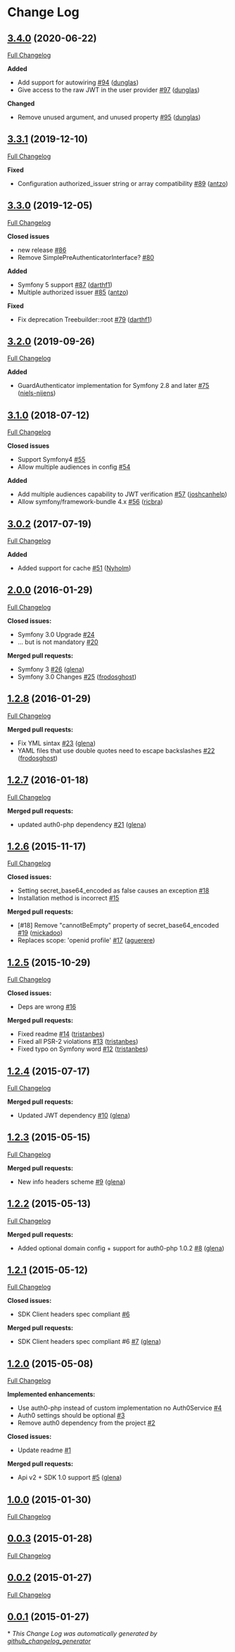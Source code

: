 # Change Log

## [3.4.0](https://github.com/auth0/jwt-auth-bundle/tree/3.4.0) (2020-06-22)
[Full Changelog](https://github.com/auth0/jwt-auth-bundle/compare/3.3.1...3.4.0)

**Added**
- Add support for autowiring [\#94](https://github.com/auth0/jwt-auth-bundle/pull/94) ([dunglas](https://github.com/dunglas))
- Give access to the raw JWT in the user provider [\#97](https://github.com/auth0/jwt-auth-bundle/pull/97) ([dunglas](https://github.com/dunglas))

**Changed**
- Remove unused argument, and unused property [\#95](https://github.com/auth0/jwt-auth-bundle/pull/95) ([dunglas](https://github.com/dunglas))

## [3.3.1](https://github.com/auth0/jwt-auth-bundle/tree/3.3.1) (2019-12-10)
[Full Changelog](https://github.com/auth0/jwt-auth-bundle/compare/3.3.0...3.3.1)

**Fixed**
- Configuration authorized_issuer string or array compatibility [\#89](https://github.com/auth0/jwt-auth-bundle/pull/89) ([antzo](https://github.com/antzo))

## [3.3.0](https://github.com/auth0/jwt-auth-bundle/tree/3.3.0) (2019-12-05)
[Full Changelog](https://github.com/auth0/jwt-auth-bundle/compare/3.2.0...3.3.0)

**Closed issues**
- new release [\#86](https://github.com/auth0/jwt-auth-bundle/issues/86)
- Remove SimplePreAuthenticatorInterface? [\#80](https://github.com/auth0/jwt-auth-bundle/issues/80)

**Added**
- Symfony 5 support [\#87](https://github.com/auth0/jwt-auth-bundle/pull/87) ([darthf1](https://github.com/darthf1))
- Multiple authorized issuer [\#85](https://github.com/auth0/jwt-auth-bundle/pull/85) ([antzo](https://github.com/antzo))

**Fixed**
- Fix deprecation Treebuilder::root [\#79](https://github.com/auth0/jwt-auth-bundle/pull/79) ([darthf1](https://github.com/darthf1))

## [3.2.0](https://github.com/auth0/jwt-auth-bundle/tree/3.2.0) (2019-09-26)
[Full Changelog](https://github.com/auth0/jwt-auth-bundle/compare/3.1.0...3.2.0)

**Added**
- GuardAuthenticator implementation for Symfony 2.8 and later [\#75](https://github.com/auth0/jwt-auth-bundle/pull/75) ([niels-nijens](https://github.com/niels-nijens))

## [3.1.0](https://github.com/auth0/jwt-auth-bundle/tree/3.1.0) (2018-07-12)
[Full Changelog](https://github.com/auth0/jwt-auth-bundle/compare/3.0.2...3.1.0)

**Closed issues**
- Support Symfony4 [\#55](https://github.com/auth0/jwt-auth-bundle/issues/55)
- Allow multiple audiences in config [\#54](https://github.com/auth0/jwt-auth-bundle/issues/54)

**Added**
- Add multiple audiences capability to JWT verification [\#57](https://github.com/auth0/jwt-auth-bundle/pull/57) ([joshcanhelp](https://github.com/joshcanhelp))
- Allow symfony/framework-bundle 4.x [\#56](https://github.com/auth0/jwt-auth-bundle/pull/56) ([ricbra](https://github.com/ricbra))

## [3.0.2](https://github.com/auth0/jwt-auth-bundle/tree/3.0.2) (2017-07-19)
[Full Changelog](https://github.com/auth0/jwt-auth-bundle/compare/2.0.0...3.0.2)

**Added**
- Added support for cache [\#51](https://github.com/auth0/jwt-auth-bundle/pull/51) ([Nyholm](https://github.com/Nyholm))

## [2.0.0](https://github.com/auth0/jwt-auth-bundle/tree/2.0.0) (2016-01-29)
[Full Changelog](https://github.com/auth0/jwt-auth-bundle/compare/1.2.8...2.0.0)

**Closed issues:**

- Symfony 3.0 Upgrade [\#24](https://github.com/auth0/jwt-auth-bundle/issues/24)
- ... but is not mandatory [\#20](https://github.com/auth0/jwt-auth-bundle/issues/20)

**Merged pull requests:**

- Symfony 3 [\#26](https://github.com/auth0/jwt-auth-bundle/pull/26) ([glena](https://github.com/glena))
- Symfony 3.0 Changes [\#25](https://github.com/auth0/jwt-auth-bundle/pull/25) ([frodosghost](https://github.com/frodosghost))

## [1.2.8](https://github.com/auth0/jwt-auth-bundle/tree/1.2.8) (2016-01-29)
[Full Changelog](https://github.com/auth0/jwt-auth-bundle/compare/1.2.7...1.2.8)

**Merged pull requests:**

- Fix YML sintax [\#23](https://github.com/auth0/jwt-auth-bundle/pull/23) ([glena](https://github.com/glena))
- YAML files that use double quotes need to escape backslashes [\#22](https://github.com/auth0/jwt-auth-bundle/pull/22) ([frodosghost](https://github.com/frodosghost))

## [1.2.7](https://github.com/auth0/jwt-auth-bundle/tree/1.2.7) (2016-01-18)
[Full Changelog](https://github.com/auth0/jwt-auth-bundle/compare/1.2.6...1.2.7)

**Merged pull requests:**

- updated auth0-php dependency [\#21](https://github.com/auth0/jwt-auth-bundle/pull/21) ([glena](https://github.com/glena))

## [1.2.6](https://github.com/auth0/jwt-auth-bundle/tree/1.2.6) (2015-11-17)
[Full Changelog](https://github.com/auth0/jwt-auth-bundle/compare/1.2.5...1.2.6)

**Closed issues:**

- Setting secret\_base64\_encoded as false causes an exception [\#18](https://github.com/auth0/jwt-auth-bundle/issues/18)
- Installation method is incorrect [\#15](https://github.com/auth0/jwt-auth-bundle/issues/15)

**Merged pull requests:**

- \[\#18\] Remove "cannotBeEmpty" property of secret\_base64\_encoded [\#19](https://github.com/auth0/jwt-auth-bundle/pull/19) ([mickadoo](https://github.com/mickadoo))
- Replaces scope: 'openid profile' [\#17](https://github.com/auth0/jwt-auth-bundle/pull/17) ([aguerere](https://github.com/aguerere))

## [1.2.5](https://github.com/auth0/jwt-auth-bundle/tree/1.2.5) (2015-10-29)
[Full Changelog](https://github.com/auth0/jwt-auth-bundle/compare/1.2.4...1.2.5)

**Closed issues:**

- Deps are wrong [\#16](https://github.com/auth0/jwt-auth-bundle/issues/16)

**Merged pull requests:**

- Fixed readme [\#14](https://github.com/auth0/jwt-auth-bundle/pull/14) ([tristanbes](https://github.com/tristanbes))
- Fixed all PSR-2 violations [\#13](https://github.com/auth0/jwt-auth-bundle/pull/13) ([tristanbes](https://github.com/tristanbes))
- Fixed typo on Symfony word [\#12](https://github.com/auth0/jwt-auth-bundle/pull/12) ([tristanbes](https://github.com/tristanbes))

## [1.2.4](https://github.com/auth0/jwt-auth-bundle/tree/1.2.4) (2015-07-17)
[Full Changelog](https://github.com/auth0/jwt-auth-bundle/compare/1.2.3...1.2.4)

**Merged pull requests:**

- Updated JWT dependency [\#10](https://github.com/auth0/jwt-auth-bundle/pull/10) ([glena](https://github.com/glena))

## [1.2.3](https://github.com/auth0/jwt-auth-bundle/tree/1.2.3) (2015-05-15)
[Full Changelog](https://github.com/auth0/jwt-auth-bundle/compare/1.2.2...1.2.3)

**Merged pull requests:**

- New info headers scheme [\#9](https://github.com/auth0/jwt-auth-bundle/pull/9) ([glena](https://github.com/glena))

## [1.2.2](https://github.com/auth0/jwt-auth-bundle/tree/1.2.2) (2015-05-13)
[Full Changelog](https://github.com/auth0/jwt-auth-bundle/compare/1.2.1...1.2.2)

**Merged pull requests:**

- Added optional domain config + support for auth0-php 1.0.2 [\#8](https://github.com/auth0/jwt-auth-bundle/pull/8) ([glena](https://github.com/glena))

## [1.2.1](https://github.com/auth0/jwt-auth-bundle/tree/1.2.1) (2015-05-12)
[Full Changelog](https://github.com/auth0/jwt-auth-bundle/compare/1.2.0...1.2.1)

**Closed issues:**

- SDK Client headers spec compliant [\#6](https://github.com/auth0/jwt-auth-bundle/issues/6)

**Merged pull requests:**

- SDK Client headers spec compliant \#6 [\#7](https://github.com/auth0/jwt-auth-bundle/pull/7) ([glena](https://github.com/glena))

## [1.2.0](https://github.com/auth0/jwt-auth-bundle/tree/1.2.0) (2015-05-08)
[Full Changelog](https://github.com/auth0/jwt-auth-bundle/compare/1.0.0...1.2.0)

**Implemented enhancements:**

- Use auth0-php instead of custom implementation no Auth0Service [\#4](https://github.com/auth0/jwt-auth-bundle/issues/4)
- Auth0 settings should be optional [\#3](https://github.com/auth0/jwt-auth-bundle/issues/3)
- Remove auth0 dependency from the project [\#2](https://github.com/auth0/jwt-auth-bundle/issues/2)

**Closed issues:**

- Update readme [\#1](https://github.com/auth0/jwt-auth-bundle/issues/1)

**Merged pull requests:**

- Api v2 + SDK 1.0 support [\#5](https://github.com/auth0/jwt-auth-bundle/pull/5) ([glena](https://github.com/glena))

## [1.0.0](https://github.com/auth0/jwt-auth-bundle/tree/1.0.0) (2015-01-30)
[Full Changelog](https://github.com/auth0/jwt-auth-bundle/compare/0.0.3...1.0.0)

## [0.0.3](https://github.com/auth0/jwt-auth-bundle/tree/0.0.3) (2015-01-28)
[Full Changelog](https://github.com/auth0/jwt-auth-bundle/compare/0.0.2...0.0.3)

## [0.0.2](https://github.com/auth0/jwt-auth-bundle/tree/0.0.2) (2015-01-27)
[Full Changelog](https://github.com/auth0/jwt-auth-bundle/compare/0.0.1...0.0.2)

## [0.0.1](https://github.com/auth0/jwt-auth-bundle/tree/0.0.1) (2015-01-27)


\* *This Change Log was automatically generated by [github_changelog_generator](https://github.com/skywinder/Github-Changelog-Generator)*
